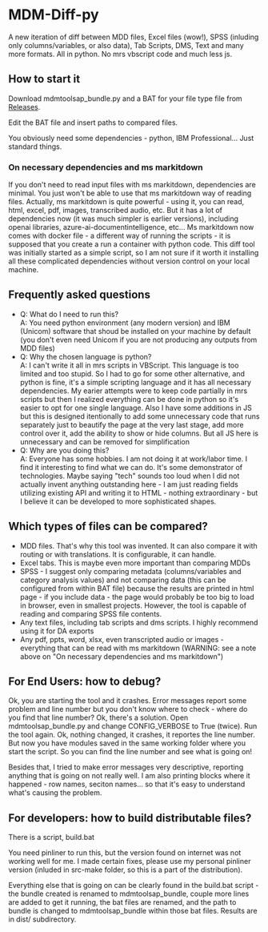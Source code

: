 # MDM-Diff-py
A new iteration of diff between MDD files, Excel files (wow!), SPSS (inluding only columns/variables, or also data), Tab Scripts, DMS, Text and many more formats. All in python. No mrs vbscript code and much less js.

## How to start it
Download mdmtoolsap_bundle.py and a BAT for your file type file from
[Releases](../../releases/latest).

Edit the BAT file and insert paths to compared files.

You obviously need some dependencies - python, IBM Professional... Just standard things.

### On necessary dependencies and ms markitdown
If you don't need to read input files with ms markitdown, dependencies are minimal. You just won't be able to use that ms markitdown way of reading files. Actually, ms markitdown is quite powerful - using it, you can read, html, excel, pdf, images, transcribed audio, etc. But it has a lot of dependencies now (it was much simpler is earlier versions), including openai libraries, azure-ai-documentintelligence, etc... Ms markitdown now comes with docker file - a different way of running the scripts - it is supposed that you create a run a container with python code. This diff tool was initially started as a simple script, so I am not sure if it worth it installing all these complicated dependencies without version control on your local machine.

## Frequently asked questions
* Q: What do I need to run this?<br />A: You need python environment (any modern version) and IBM (Unicom) software that shoud be installed on your machine by default (you don't even need Unicom if you are not producing any outputs from MDD files)
* Q: Why the chosen language is python?<br />A: I can't write it all in mrs scripts in VBScript. This language is too limited and too stupid. So I had to go for some other alternative, and python is fine, it's a simple scripting language and it has all necessary dependencies. My earier attempts were to keep code partially in mrs scripts but then I realized everything can be done in python so it's easier to opt for one single language. Also I have some additions in JS but this is designed itentionally to add some unnecessary code that runs separately just to beautify the page at the very last stage, add more control over it, add the ability to show or hide columns. But all JS here is unnecessary and can be removed for simplification
* Q: Why are you doing this?<br />A: Everyone has some hobbies. I am not doing it at work/labor time. I find it interesting to find what we can do. It's some demonstrator of technologies. Maybe saying "tech" sounds too loud when I did not actually invent anything outstanding here - I am just reading fields utilizing existing API and writing it to HTML - nothing extraordinary - but I believe it can be developed to more sophisticated shapes.

## Which types of files can be compared?
* MDD files. That's why this tool was invented. It can also compare it with routing or with translations. It is configurable, it can handle.
* Excel tabs. This is maybe even more important than comparing MDDs
* SPSS - I suggest only comparing metadata (columns/variables and category analysis values) and not comparing data (this can be configured from within BAT file) because the results are printed in html page - if you include data - the page would probably be too big to load in browser, even in smallest projects. However, the tool is capable of reading and comparing SPSS file contents.
* Any text files, including tab scripts and dms scripts. I highly recommend using it for DA exports
* Any pdf, ppts, word, xlsx, even transcripted audio or images - everything that can be read with ms markitdown (WARNING: see a note above on "On necessary dependencies and ms markitdown")

## For End Users: how to debug?
Ok, you are starting the tool and it crashes. Error messages report some problem and line number but you don't know where to check - where do you find that line number? Ok, there's a solution. Open mdmtoolsap_bundle.py and change CONFIG_VERBOSE to True (twice). Run the tool again. Ok, nothing changed, it crashes, it reportes the line number. But now you have modules saved in the same working folder where you start the script. So you can find the line number and see what is going on!

Besides that, I tried to make error messages very descriptive, reporting anything that is going on not really well. I am also printing blocks where it happened - row names, seciton names... so that it's easy to understand what's causing the problem.

## For developers: how to build distributable files?
There is a script, build.bat

You need pinliner to run this, but the version found on internet was not working well for me. I made certain fixes, please use my personal pinliner version (inluded in src-make folder, so this is a part of the distribution).

Everything else that is going on can be clearly found in the build.bat script - the bundle created is renamed to mdmtoolsap_bundle, couple more lines are added to get it running, the bat files are renamed, and the path to bundle is changed to mdmtoolsap_bundle within those bat files. Results are in dist/ subdirectory.

